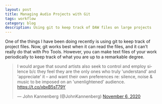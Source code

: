 ```yaml
---
layout: post
title: Managing Audio Projects with Git
tags: workflow
category: blog
description: Using git to keep track of DAW files on large projects
---
```

One of the things I have been doing recently is using git to keep track of project files. Now, git works best when it can read the files, and it can’t really do that with Pro Tools. However, you can make text files of your work periodically to keep track of what you are up to a remarkable degree.

<blockquote class="twitter-tweet" data-theme="light"><p lang="en" dir="ltr">I would argue that sound artists also seek to control and employ silence b/c they feel they are the only ones who truly &#39;understand&#39; and &#39;appreciate&#39; it – and want their own preferences re: silence, noise &amp; music to be imposed on an &#39;unenlightened&#39; audience. <a href="https://t.co/xbxB5sT79Y">https://t.co/xbxB5sT79Y</a></p>&mdash; John Kannenberg (@JohnKannenberg) <a href="https://twitter.com/JohnKannenberg/status/1324682049861652481?ref_src=twsrc%5Etfw">November 6, 2020</a></blockquote> <script async src="https://platform.twitter.com/widgets.js" charset="utf-8"></script>